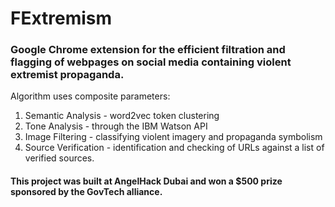 # FExtremism
### Google Chrome extension for the efficient filtration and flagging of webpages on social media containing violent extremist propaganda.

Algorithm uses composite parameters:
1. Semantic Analysis - word2vec token clustering
2. Tone Analysis - through the IBM Watson API
3. Image Filtering - classifying violent imagery and propaganda symbolism
4. Source Verification - identification and checking of URLs against a list of verified sources. 

#### This project was built at AngelHack Dubai and won a $500 prize sponsored by the GovTech alliance.

